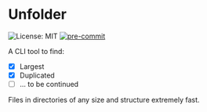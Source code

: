 # Unfolder

![License: MIT](https://img.shields.io/badge/License-MIT-8d282d)
[![pre-commit](https://img.shields.io/badge/pre--commit-enabled-brightgreen?logo=pre-commit)](https://github.com/pre-commit/pre-commit)

A CLI tool to find:
- [x] Largest
- [x] Duplicated
- [ ] ... to be continued

Files in directories of any size and structure extremely fast.
